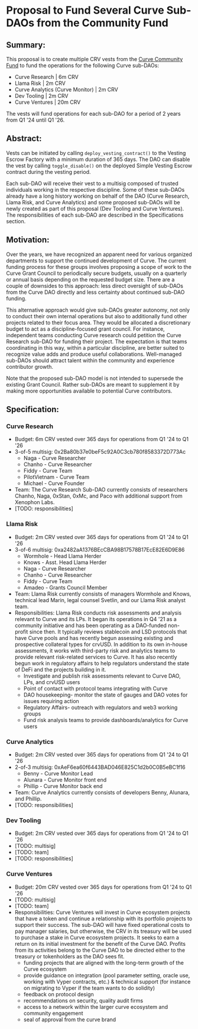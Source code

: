 # Proposal to Fund Several Curve Sub-DAOs from the Community Fund

## **Summary**: 

This proposal is to create multiple CRV vests from the [Curve Community Fund](https://etherscan.io/token/0xD533a949740bb3306d119CC777fa900bA034cd52?a=0xe3997288987e6297ad550a69b31439504f513267) to fund the operations for the following Curve sub-DAOs:
- Curve Research | 6m CRV
- Llama Risk | 2m CRV
- Curve Analytics (Curve Monitor) | 2m CRV
- Dev Tooling | 2m CRV
- Curve Ventures | 20m CRV

The vests will fund operations for each sub-DAO for a period of 2 years from Q1 '24 until Q1 '26.

## **Abstract**:

Vests can be initiated by calling `deploy_vesting_contract()` to the Vesting Escrow Factory with a minimum duration of 365 days. The DAO can disable the vest by calling `toggle_disable()` on the deployed Simple Vesting Escrow contract during the vesting period.  

Each sub-DAO will receive their vest to a multisig composed of trusted individuals working in the respective discipline. Some of these sub-DAOs already have a long history working on behalf of the DAO (Curve Research, Llama Risk, and Curve Analytics) and some proposed sub-DAOs will be newly created as part of this proposal (Dev Tooling and Curve Ventures). The responsibilities of each sub-DAO are described in the Specifications section.
 
## **Motivation**:

Over the years, we have recognized an apparent need for various organized departments to support the continued development of Curve. The current funding process for these groups involves proposing a scope of work to the Curve Grant Council to periodically secure budgets, usually on a quarterly or annual basis depending on the requested budget size. There are a couple of downsides to this approach: less direct oversight of sub-DAOs from the Curve DAO directly and less certainty about continued sub-DAO funding.

This alternative approach would give sub-DAOs greater autonomy, not only to conduct their own internal operations but also to additionally fund other projects related to their focus area. They would be allocated a discretionary budget to act as a discipline-focused grant council. For instance, independent teams conducting Curve research could petition the Curve Research sub-DAO for funding their project. The expectation is that teams coordinating in this way, within a particular discipline, are better suited to recognize value adds and produce useful collaborations. Well-managed sub-DAOs should attract talent within the community and experience contributor growth.

Note that the proposed sub-DAO model is not intended to supersede the existing Grant Council. Rather sub-DAOs are meant to supplement it by making more opportunities available to potential Curve contributors.

## **Specification**:

### **Curve Research**
- Budget: 6m CRV vested over 365 days for operations from Q1 '24 to Q1 '26
- 3-of-5 multisig: 0x2Ba80b37e0beF5c92A0C3cb780f8583372D773Ac
    - Naga - Curve Researcher
    - Chanho - Curve Researcher 
    - Fiddy - Curve Team
    - PilotVietnam - Curve Team
    - Michael - Curve Founder
- Team: The Curve Research Sub-DAO currently consists of researchers Chanho, Naga, 0xStan, 0xMc, and Paco with additional support from Xenophon Labs.
- [TODO: responsibilities]

### **Llama Risk**
- Budget: 2m CRV vested over 365 days for operations from Q1 '24 to Q1 '26
- 3-of-6 multisig: 0xa2482aA1376BEcCBA98B17578B17EcE82E6D9E86
     - Wormhole - Head Llama Herder
     - Knows - Asst. Head Llama Herder
     - Naga - Curve Researcher
     - Chanho - Curve Researcher
     - Fiddy - Curve Team
     - Amadeo - Grants Council Member
- Team: Llama Risk currently consists of managers Wormhole and Knows, technical lead Marin, legal counsel Svetlin, and our Llama Risk analyst team.
- Responsibilities: Llama Risk conducts risk assessments and analysis relevant to Curve and its LPs. It began its operations in Q4 '21 as a community initiative and has been operating as a DAO-funded non-profit since then. It typically reviews stablecoin and LSD protocols that have Curve pools and has recently begun assessing existing and prospective collateral types for crvUSD. In addition to its own in-house assessments, it works with third-party risk and analytics teams to provide relevant risk-related services to Curve. It has also recently begun work in regulatory affairs to help regulators understand the state of DeFi and the projects building in it.
     - Investigate and publish risk assessments relevant to Curve DAO, LPs, and crvUSD users
     - Point of contact with protocol teams integrating with Curve
     - DAO housekeeping- monitor the state of gauges and DAO votes for issues requiring action
     - Regulatory Affairs- outreach with regulators and web3 working groups
     - Fund risk analysis teams to provide dashboards/analytics for Curve users 

### **Curve Analytics**
- Budget: 2m CRV vested over 365 days for operations from Q1 '24 to Q1 '26
- 2-of-3 multisig: 0xAeF6ea60f6443BAD046E825C1d2b0C0B5eBC1f16
     - Benny - Curve Monitor Lead
     - Alunara - Curve Monitor front end
     - Phillip - Curve Monitor back end
- Team: Curve Analytics currently consists of developers Benny, Alunara, and Phillip.
- [TODO: responsibilities]

### **Dev Tooling**
- Budget: 2m CRV vested over 365 days for operations from Q1 '24 to Q1 '26
- [TODO: multisig]
- [TODO: team]
- [TODO: responsibilities]

### **Curve Ventures**
- Budget: 20m CRV vested over 365 days for operations from Q1 '24 to Q1 '26
- [TODO: multisig]
- [TODO: team]
- Responsibilities: Curve Ventures will invest in Curve ecosystem projects that have a token and continue a relationship with its portfolio projects to support their success. The sub-DAO will have fixed operational costs to pay manager salaries, but otherwise, the CRV in its treasury will be used to purchase a stake in Curve ecosystem projects. It seeks to earn a return on its initial investment for the benefit of the Curve DAO. Profits from its activities belong to the Curve DAO to be directed either to the treasury or tokenholders as the DAO sees fit. 
    - funding projects that are aligned with the long-term growth of the Curve ecosystem
    - provide guidance on integration (pool parameter setting, oracle use, working with Vyper contracts, etc.) & technical support (for instance on migrating to Vyper if the team wants to do solidity)
    - feedback on protocol design 
    - recommendations on security, quality audit firms
    - access to a network within the larger curve ecosystem and community engagement
    - seal of approval from the curve brand


